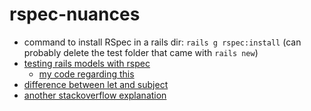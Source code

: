 # rspec-nuances

* command to install RSpec in a rails dir: `rails g rspec:install` (can probably delete the test folder that came with `rails new`)
* [testing rails models with rspec](https://semaphoreci.com/community/tutorials/how-to-test-rails-models-with-rspec)
  * [my code regarding this](https://github.com/Sticksword/RSpec-tutorial)
* [difference between let and subject](https://github.com/reachlocal/rspec-style-guide/issues/6)
* [another stackoverflow explanation](https://stackoverflow.com/questions/38437162/whats-the-difference-between-rspecs-subject-and-let-when-should-they-be-used)
